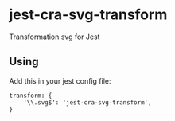 # jest-cra-svg-transform
Transformation svg for Jest

## Using

Add this in your jest config file:

```
transform: {
    '\\.svg$': 'jest-cra-svg-transform',
}
```
